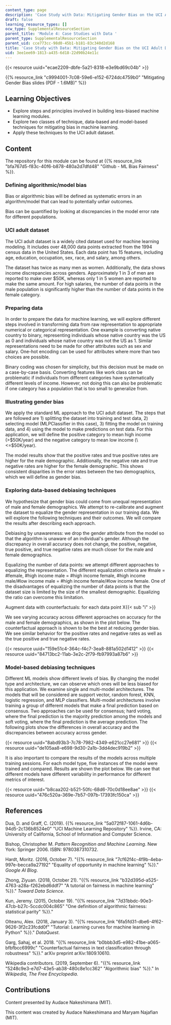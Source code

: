 ```yaml
---
content_type: page
description: 'Case Study with Data: Mitigating Gender Bias on the UCI Adult Database'
draft: false
learning_resource_types: []
ocw_type: SupplementalResourceSection
parent_title: 'Module 4: Case Studies with Data '
parent_type: SupplementalResourceSection
parent_uid: cce773cc-98d0-45b1-b181-83c340d2d168
title: 'Case Study with Data: Mitigating Gender Bias on the UCI Adult Database'
uid: 3ee1ee69-1813-a435-6d18-22d90b24e11c
---
```

{{< resource uuid="ecae2209-dbfe-5a21-8318-e3e9bd69c04b" >}}

{{% resource_link "c9994001-7c08-59e6-e152-6724dc4759b0" "Mitigating Gender Bias slides (PDF - 1.6MB)" %}}

## Learning Objectives

- Explore steps and principles involved in building less-biased machine learning modules.
- Explore two classes of technique, data-based and model-based techniques for mitigating bias in machine learning.
- Apply these techniques to the UCI adult dataset.

## Content

The repository for this module can be found at {{% resource_link "bfa767d5-f83c-40f6-b878-480a2d7dfd48" "Github - ML Bias Fairness" %}}.

### Defining algorithmic/model bias

Bias or algorithmic bias will be defined as systematic errors in an algorithm/model that can lead to potentially unfair outcomes.

Bias can be quantified by looking at discrepancies in the model error rate for different populations.

### UCI adult dataset

The UCI adult dataset is a widely cited dataset used for machine learning modeling. It includes over 48,000 data points extracted from the 1994 census data in the United States. Each data point has 15 features, including age, education, occupation, sex, race, and salary, among others.

The dataset has twice as many men as women. Additionally, the data shows income discrepancies across genders. Approximately 1 in 3 of men are reported to make over $50K, whereas only 1 in 5 women are reported to make the same amount. For high salaries, the number of data points in the male population is significantly higher than the number of data points in the female category.

### Preparing data

In order to prepare the data for machine learning, we will explore different steps involved in transforming data from raw representation to appropriate numerical or categorical representation. One example is converting native country to binary, representing individuals whose native country was the US as 0 and individuals whose native country was not the US as 1. Similar representations need to be made for other attributes such as sex and salary. One-hot encoding can be used for attributes where more than two choices are possible.

Binary coding was chosen for simplicity, but this decision must be made on a case-by-case basis. Converting features like work class can be problematic if individuals from different categories have systematically different levels of income. However, not doing this can also be problematic if one category has a population that is too small to generalize from.

### Illustrating gender bias

We apply the standard ML approach to the UCI adult dataset. The steps that are followed are 1) splitting the dataset into training and test data, 2) selecting model (MLPClassifier in this case), 3) fitting the model on training data, and 4) using the model to make predictions on test data. For this application, we will define the positive category to mean high income (>$50K/year) and the negative category to mean low income (\<=$50K/year).

The model results show that the positive rates and true positive rates are higher for the male demographic. Additionally, the negative rate and true negative rates are higher for the female demographic. This shows consistent disparities in the error rates between the two demographics, which we will define as gender bias.

### Exploring data-based debiasing techniques

We hypothesize that gender bias could come from unequal representation of male and female demographics. We attempt to re-calibrate and augment the dataset to equalize the gender representation in our training data. We will explore the following techniques and their outcomes. We will compare the results after describing each approach.

Debiasing by unawareness: we drop the gender attribute from the model so that the algorithm is unaware of an individual's gender. Although the discrepancy in overall accuracy does not change, the positive, negative, true positive, and true negative rates are much closer for the male and female demographics.

Equalizing the number of data points: we attempt different approaches to equalizing the representation. The different equalization criteria are #male = #female, #high income male = #high income female, #high income male/#low income male = #high income female/#low income female. One of the disadvantages of equalizing the number of data points is that the dataset size is limited by the size of the smallest demographic. Equalizing the ratio can overcome this limitation.

Augment data with counterfactuals: for each data point X{{< sub "i" >}}

We see varying accuracy across different approaches on accuracy for the male and female demographics, as shown in the plot below. The counterfactual approach is shown to be the best at reducing gender bias. We see similar behavior for the positive rates and negative rates as well as the true positive and true negative rates.

{{< resource uuid="159e51c4-364c-f4c7-3ea8-881a502d1412" >}}
{{< resource uuid="84713bc2-11ab-3e2c-2f79-fb97993a87b6" >}}

### Model-based debiasing techniques

Different ML models show different levels of bias. By changing the model type and architecture, we can observe which ones will be less biased for this application. We examine single and multi-model architectures. The models that will be considered are support vector, random forest, KNN, logistic regression, and MLP classifiers. Multi-model architectures involve training a group of different models that make a final prediction based on consensus. Two approaches can be used for consensus; hard voting, where the final prediction is the majority prediction among the models and soft voting, where the final prediction is the average prediction. The following plots show the differences in overall accuracy and the discrepancies between accuracy across gender.

{{< resource uuid="8abd93b3-7c78-7982-4349-e621cc27e681" >}}
{{< resource uuid="de105aa8-e698-9d30-2a1b-3dd4dec919b2" >}}

It is also important to compare the results of the models across multiple training sessions. For each model type, five instances of the model were trained and compared. Results are shown the plot below. We can see that different models have different variability in performance for different metrics of interest.

{{< resource uuid="b8caa202-b521-50fc-68d6-70c0d18ee8ae" >}}
{{< resource uuid="476c520a-369e-7b57-097b-17393fc150ca" >}}

## References

Dua, D. and Graff, C. (2019). {{% resource_link "5a072f87-1061-4d6b-94d5-2c136b8524e0" "UCI Machine Learning Repository" %}}. Irvine, CA: University of California, School of Information and Computer Science.

Bishop, Christopher M. *Pattern Recognition and Machine Learning*. New York: Springer 2006. ISBN: 9780387310732.

Hardt, Moritz. (2016, October 7). "{{% resource_link "7cf62f4c-4f9b-4eba-997e-becca9a27192" "Equality of opportunity in machine learning" %}}." *Google AI Blog*.

Zhong, Ziyuan. (2018, October 21). "{{% resource_link "b32d395d-a525-4763-a28a-f262ebd6ddf7" "A tutorial on fairness in machine learning" %}}." *Toward Data Science*.

Kun, Jeremy. (2015, October 19). "{{% resource_link "7d31bbdc-90e3-47cb-b27c-5ccdc004c865" "One definition of algorithmic fairness: statistical parity" %}}." 

Olteanu, Alex. (2018, January 3). "{{% resource_link "6fa5fd31-dbe6-4f62-9626-3f2c23fcdd0f" "Tutorial: Learning curves for machine learning in Python" %}}." *DataQuest*.

Garg, Sahaj, et al. 2018. "{{% resource_link "b0bbb3d5-e982-41be-a065-bfbfbcc6999c" "Counterfactual fairness in text classification through robustness" %}}." arXiv preprint arXiv:1809.10610.

Wikipedia contributors. (2019, September 6). "{{% resource_link "5248c9e3-e7d7-43e5-ab38-480c8e1cc362" "Algorithmic bias" %}}." In *Wikipedia, The Free Encyclopedia*. 

## Contributions

Content presented by Audace Nakeshimana (MIT).

This content was created by Audace Nakeshimana and Maryam Najafian (MIT).